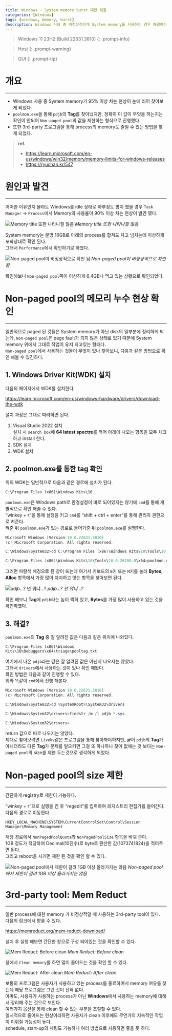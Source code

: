 ```yaml
---
title: Windows - System memory burst 대한 해결
categories: [Windows]
tags: [windows, memory, burst]
description: Windows 사용 중 비정상적이게 System memory를 사용하는 경우 해결하는 방법이다.
---
```


>Windows 11 23H2 (Build 22631.3810)
{: .prompt-info}

>Host
{: .prompt-warning}

>GUI
{: .prompt-tip}

# 개요
---

* Windows 사용 중 System memory가 95% 이상 차는 현상이 눈에 띄어 찾아보게 되었다.
* `poolmon.exe`을 통해 `pdjb`의 **Tag**를 찾아냈지만, 정확히 이 값이 무엇을 하는지는 확인이 안되어 `Non-paged pool`의 값을 제한하는 형식으로 진행했다.
* 또한 3rd-party 프로그램을 통해 process의 memory도 줄일 수 있는 방법을 찾게 되었다.

> **ref.**
> * <https://learn.microsoft.com/en-us/windows/win32/memory/memory-limits-for-windows-releases>
> * <https://ryuchan.kr/547>

# 원인과 발견
---

어떠한 이유인지 몰라도 Windows를 idle 상태로 하루정도 방치 했을 경우 `Task Manager` → `Process`에서 Memory의 사용율이 90% 이상 차는 현상이 발견 됐다.

![Memory title 또한 나타나질 않음](/assets/img/post/windows/2024-07-02-windows-resolve_system_memory_burst/1.png)
_Memory title 또한 나타나질 않음_

System memory는 분명 16GB로 아래의 process를 합쳐도 차고 넘치는데 이상하게 포화상태로 확인 된다.  
그래서 `Performance`에서 확인하기로 하였다.

![Non-paged pool이 비정상적으로 확인 됨](/assets/img/post/windows/2024-07-02-windows-resolve_system_memory_burst/2.png)
_Non-paged pool이 비정상적으로 확인 됨_

확인해보니 `Non-paged pool`쪽이 이상하게 6.4GB나 먹고 있는 상황으로 확인되었다.

# Non-paged pool의 메모리 누수 현상 확인
---

일반적으로 paged 된 것들은 System memory가 아닌 disk의 일부분에 정리하게 되는데, `Non-paged pool`은 page fault가 되지 않은 상태로 있기 때문에 System memory 위에서 그대로 작업이 유지 되고있는 형태다.  
`Non-paged pool`에서 사용하는 것들이 무엇이 있나 찾아보니, 다음과 같은 방법으로 확인 해볼 수 있긴하다.

## 1. Windows Driver Kit(WDK) 설치

다음의 페이지에서 WDK를 설치한다.

<https://learn.microsoft.com/en-us/windows-hardware/drivers/download-the-wdk>

설치 과정은 그대로 따라하면 된다.

1. Visual Studio 2022 설치  
   설치 시 `search box`에 **64 latest spectre**를 적어 아래에 나오는 항목을 모두 체크하고 install 한다.
2. SDK 설치
3. WDK 설치

## 2. poolmon.exe를 통한 tag 확인

위의 WDK는 일반적으로 다음과 같은 경로에 설치가 된다.

`C:\Program Files (x86)\Windows Kits\10`

`poolmon.exe`은 Windows path로 환경설정이 바로 되어있지는 않기에 `cmd`를 통해 개별적으로 확인 해줄 수 있다.  
“winkey + r”을 통해 실행을 키고 `cmd`를 “shift + ctrl + enter”를 통해 관리자 권한으로 켜준다.  
켜준 뒤 `poolmon.exe`가 있는 경로로 들어가준 뒤 `poolmon.exe`를 실행한다.

```powershell
Microsoft Windows [Version 10.0.22631.3810]
(c) Microsoft Corporation. All rights reserved.

C:\Windows\System32>cd C:\Program Files (x86)\Windows Kits\10\Tools\10.0.26100.0\x64

C:\Program Files (x86)\Windows Kits\10\Tools\10.0.26100.0\x64>poolmon.exe
```

그러면 파랑색 배경으로 된 창이 뜨는데 여기서 키보드의 `B`키 또는 `M`키를 눌러 **Bytes**, **Alloc** 항목에서 가장 많이 차지하고 잇는 항목을 찾아보면 된다.

![pdjb...? 넌 뭐냐...?](/assets/img/post/windows/2024-07-02-windows-resolve_system_memory_burst/3.png)
_pdjb...? 넌 뭐냐...?_

확인 해보니 **Tag**에 `pdjb`라는 놈이 찍혀 있고, **Bytes**를 가장 많이 사용하고 있는 것을 확인하였다.

## 3. 해결?

`poolmon.exe`의 **Tag** 중 잘 알려진 값은 다음과 같은 위치에 나와있다.

`C:\Program Files (x86)\Windows Kits\10\Debuggers\x64\triage\pooltag.txt`

여기에서 나온 `pdjb`라는 값은 잘 알려진 값은 아닌지 나오지는 않았다.  
그래서 `drivers`에서 사용하는 것이 있나 확인 해봤다.  
확인 방법은 다음과 같이 진행할 수 있다.  
위와 똑같이 `cmd`에서 진행 해본다.

```powershell
Microsoft Windows [Version 10.0.22631.3810]
(c) Microsoft Corporation. All rights reserved.

C:\Windows\System32>cd %SystemRoot%\System32\drivers

C:\Windows\System32\drivers>findstr /m /l pdjb *.sys

C:\Windows\System32\drivers>
```

return 값으로 따로 나오지는 않았다.  
제대로 찾아보려면 `Livekv`같은 프로그램을 통해 찾아봐야하지만, 굳이 `pdjb`의 **Tag**가 아니더라도 다른 **Tag**가 문제를 일으키면 그걸 또 하나하나 찾아 없애는 것 보다는 `Non-paged pool`의 size를 제한 두는것으로 생각하게 되었다.

# Non-paged pool의 size 제한
---

간단하게 registry로 제한이 가능하다.

“winkey + r”으로 실행을 킨 후 “regedit”를 입력하여 레지스트리 편집기를 들어간다.  
다음의 경로로 이동한다

`HKEY_LOCAL_MACHINE\SYSTEM\CurrentControlSet\Control\Session Manager\Memory Management`

해당 경로에서 `NonPagedPoolQuota`와 `NonPagedPoolSize` 항목을 바꿔 준다.  
1GB 정도가 적당하여 Decimal(10진수)로 byte로 환산한 값(1073741824)을 적어주면 된다.  
그리고 reboot을 시키면 제한 된 것을 확인 할 수 있다.

![Non-paged pool에서 제한이 걸려 1GB 이상 올라가지는 않음](/assets/img/post/windows/2024-07-02-windows-resolve_system_memory_burst/4.png)
_Non-paged pool에서 제한이 걸려 1GB 이상 올라가지는 않음_

# 3rd-party tool: Mem Reduct
---

일반 process에 대한 memory 가 비정상적일 때 사용하는 3rd-party tool이 있다.  
다음의 링크에서 받을 수 있다.

<https://memreduct.org/mem-reduct-download/>

설치 후 실행 해보면 간단한 창으로 구성 되어있는 것을 확인할 수 있다.

![Mem Reduct: Before clean](/assets/img/post/windows/2024-07-02-windows-resolve_system_memory_burst/5.png)
_Mem Reduct: Before clean_

창에서 `Clean memory`를 하면 많이 줄어드는 것을 확인 할 수 있다.

![Mem Reduct: After clean](/assets/img/post/windows/2024-07-02-windows-resolve_system_memory_burst/6.png)
_Mem Reduct: After clean_

보통의 프로그램은 사용자가 사용하고 있는 process를 종료하여서 memory 여유를 찾는데 해당 프로그램은 그런 것이 전혀 없다.  
아마도, 사용자가 사용하는 process가 아닌 **Windows**에서 사용하는 memory에 대해서 정리해 주는 것으로 보인다.  
여러가지 옵션을 통해 clean 할 수 있는 부분을 조절할 수 있다.  
일시적으로 줄어드는 현상이라하면 사용자가 clean 이후에도 무언가의 지속적인 작업이 이뤄질 가능성이 높다.  
schedule, start-up의 세팅도 가능하니 여러 방법으로 사용하면 좋을 듯 하다.